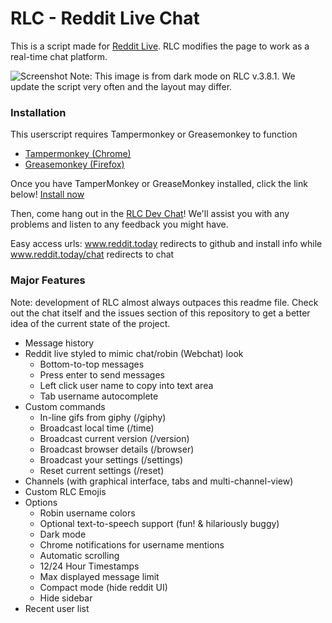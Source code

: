 # RLC - Reddit Live Chat 

This is a script made for [Reddit Live](https://www.reddit.com/live). 
RLC modifies the page to work as a real-time chat platform.

![Screenshot](https://i.gyazo.com/d7fe1fcd810472b02176e6980583f12d.png)
Note: This image is from dark mode on RLC v.3.8.1. We update the script very often and the layout may differ.

### Installation
This userscript requires Tampermonkey or Greasemonkey to function
* [Tampermonkey (Chrome)](https://chrome.google.com/webstore/detail/tampermonkey/dhdgffkkebhmkfjojejmpbldmpobfkfo?hl=en)
* [Greasemonkey (Firefox)](https://addons.mozilla.org/en-US/firefox/addon/greasemonkey/)

Once you have TamperMonkey or GreaseMonkey installed, click the link below!
[Install now](https://github.com/BNolet/RLCS/raw/master/rlcs.user.js)

Then, come hang out in the [RLC Dev Chat](https://www.reddit.com/live/wpytzw1guzg2)!
We'll assist you with any problems and listen to any feedback you might have.

Easy access urls: www.reddit.today redirects to github and install info while www.reddit.today/chat redirects to chat

### Major Features
Note: development of RLC almost always outpaces this readme file. Check out the chat itself and the issues section of this repository to get a better idea of the current state of the project.

* Message history
* Reddit live styled to mimic chat/robin (Webchat) look
  * Bottom-to-top messages
  * Press enter to send messages
  * Left click user name to copy into text area
  * Tab username autocomplete  
* Custom commands
  * In-line gifs from giphy (/giphy)
  * Broadcast local time (/time)
  * Broadcast current version (/version)
  * Broadcast browser details (/browser)
  * Broadcast your settings (/settings)
  * Reset current settings (/reset)
* Channels (with graphical interface, tabs and multi-channel-view)
* Custom RLC Emojis
* Options
  * Robin username colors
  * Optional text-to-speech support (fun! & hilariously buggy)
  * Dark mode
  * Chrome notifications for username mentions
  * Automatic scrolling
  * 12/24 Hour Timestamps
  * Max displayed message limit
  * Compact mode (hide reddit UI)
  * Hide sidebar
* Recent user list

